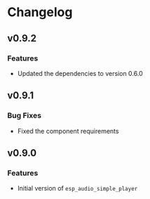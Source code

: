 # Changelog

## v0.9.2

### Features
- Updated the dependencies to version 0.6.0

## v0.9.1

### Bug Fixes

- Fixed the component requirements


## v0.9.0

### Features

- Initial version of `esp_audio_simple_player`
